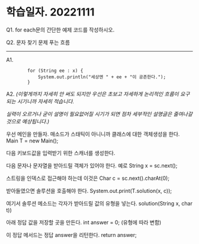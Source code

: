 # 학습일자. 20221111

Q1. for each문의 간단한 예제 코드를 작성하시오.

Q2. 문자 찾기 문제 푸는 흐름


* * *

A1. 
```       String[] x = {"어둠", "빛", "사랑"};
        for (String ee : x) {
            System.out.println("세상엔 " + ee + "이 공존한다.");
        }
```
A2. *(이렇게까지 자세히 안 써도 되지만 우선은 초보고 자세하게 논리적인 흐름이 요구되는 시기니까 자세히 적습니다.*

*실력이 오르거나 굳이 설명이 필요없어질 시기가 되면 점차 세부적인 설명글은 줄여나갈 것으로 예상됩니다.)*

우선 메인을 만들자. 매소드가 스태틱이 아니니까 클래스에 대한 객체생성을 한다. Main T = new Main();

다음 키보드값을 입력받기 위한 스캐너를 생성한다.

다음 문자나 문자열을 받아드릴 객체가 있어야 한다. 예로 String x = sc.next();

스트링을 인덱스로 접근해야 하는데 이것은 Char c = sc.next().charAt(0);

받아들였으면 솔루션을 호출해야 한다. System.out.print(T.solution(x, c));


여기서 솔루션 메소드는 각자가 받아드릴 값의 유형을 넣는다. solution(String x, char t))

아래 정답 값을 저장할 곳을 만든다. int answer = 0; (유형에 따라 변함)

이 정답 메서드는  정답 answer을 리턴한다. return answer;
